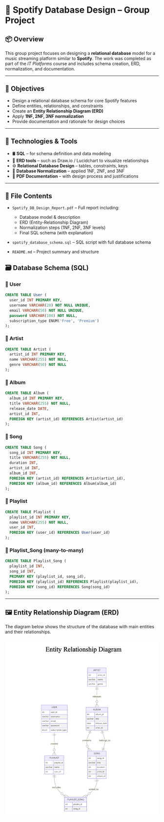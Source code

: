 # 🎵 Spotify Database Design – Group Project

## 📦 Overview
This group project focuses on designing a **relational database** model for a music streaming platform similar to **Spotify**. The work was completed as part of the *IT Platforms* course and includes schema creation, ERD, normalization, and documentation.

---

## 🎯 Objectives

- Design a relational database schema for core Spotify features  
- Define entities, relationships, and constraints  
- Create an **Entity Relationship Diagram (ERD)**  
- Apply **1NF, 2NF, 3NF normalization**  
- Provide documentation and rationale for design choices

---

## 🧰 Technologies & Tools

- 🛢️ **SQL** – for schema definition and data modeling  
- 📐 **ERD tools** – such as Draw.io / Lucidchart to visualize relationships  
- ⚙️ **Relational Database Design** – tables, constraints, keys  
- 🧹 **Database Normalization** – applied 1NF, 2NF, and 3NF  
- 📝 **PDF Documentation** – with design process and justifications

---

## 📂 File Contents

- `Spotify_DB_Design_Report.pdf` – Full report including:
  - Database model & description  
  - ERD (Entity-Relationship Diagram)
  - Normalization steps (1NF, 2NF, 3NF levels) 
  - Final SQL schema (with explanation)
 
- `spotify_database_schema.sql` – SQL script with full database schema

- `README.md` – Project summary and structure


## 🗃️ Database Schema (SQL)

### 🔹 User
```sql
CREATE TABLE User (
  user_id INT PRIMARY KEY,
  username VARCHAR(20) NOT NULL UNIQUE,
  email VARCHAR(50) NOT NULL UNIQUE,
  password VARCHAR(100) NOT NULL,
  subscription_type ENUM('Free', 'Premium')
);
```
### 🔹 Artist
```sql
CREATE TABLE Artist (
  artist_id INT PRIMARY KEY,
  name VARCHAR(255) NOT NULL,
  genre VARCHAR(50) NOT NULL
);
```

### 🔹 Album
```sql
CREATE TABLE Album (
  album_id INT PRIMARY KEY,
  title VARCHAR(255) NOT NULL,
  release_date DATE,
  artist_id INT,
  FOREIGN KEY (artist_id) REFERENCES Artist(artist_id)
);
```

### 🔹 Song
```sql
CREATE TABLE Song (
  song_id INT PRIMARY KEY,
  title VARCHAR(255) NOT NULL,
  duration INT,
  artist_id INT,
  album_id INT,
  FOREIGN KEY (artist_id) REFERENCES Artist(artist_id),
  FOREIGN KEY (album_id) REFERENCES Album(album_id)
);
```

### 🔹 Playlist
```sql
CREATE TABLE Playlist (
  playlist_id INT PRIMARY KEY,
  name VARCHAR(255) NOT NULL,
  user_id INT,
  FOREIGN KEY (user_id) REFERENCES User(user_id)
);
```

### 🔹 Playlist_Song (many-to-many)
```sql
CREATE TABLE Playlist_Song (
  playlist_id INT,
  song_id INT,
  PRIMARY KEY (playlist_id, song_id),
  FOREIGN KEY (playlist_id) REFERENCES Playlist(playlist_id),
  FOREIGN KEY (song_id) REFERENCES Song(song_id)
);
```

---

## 🖼️ Entity Relationship Diagram (ERD)

The diagram below shows the structure of the database with main entities and their relationships.

![ERD](ERD.png)

